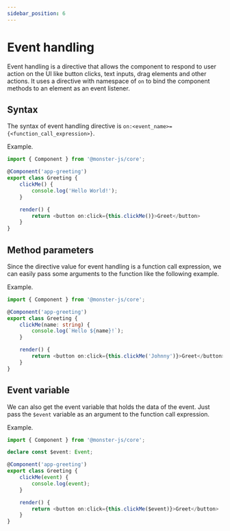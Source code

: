 ```yaml
---
sidebar_position: 6
---
```


# Event handling

Event handling is a directive that allows the component to respond to user action on the UI like button clicks, text inputs, drag elements and other actions.
It uses a directive with namespace of `on` to bind the component methods to an element as an event listener.

## Syntax

The syntax of event handling directive is `on:<event_name>={<function_call_expression>}`.

Example.

```typescript
import { Component } from '@monster-js/core';

@Component('app-greeting')
export class Greeting {
    clickMe() {
        console.log('Hello World!');
    }

    render() {
        return <button on:click={this.clickMe()}>Greet</button>
    }
}
```

## Method parameters

Since the directive value for event handling is a function call expression, we can easily pass some arguments to the function like the following example.

Example.

```typescript
import { Component } from '@monster-js/core';

@Component('app-greeting')
export class Greeting {
    clickMe(name: string) {
        console.log(`Hello ${name}!`);
    }

    render() {
        return <button on:click={this.clickMe('Johnny')}>Greet</button>
    }
}
```

## Event variable

We can also get the event variable that holds the data of the event.
Just pass the `$event` variable as an argument to the function call expression.

Example.

```typescript
import { Component } from '@monster-js/core';

declare const $event: Event;

@Component('app-greeting')
export class Greeting {
    clickMe(event) {
        console.log(event);
    }

    render() {
        return <button on:click={this.clickMe($event)}>Greet</button>
    }
}
```
